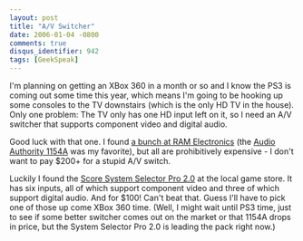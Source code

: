 ```yaml
---
layout: post
title: "A/V Switcher"
date: 2006-01-04 -0800
comments: true
disqus_identifier: 942
tags: [GeekSpeak]
---
```

I'm planning on getting an XBox 360 in a month or so and I know the PS3
is coming out some time this year, which means I'm going to be hooking
up some consoles to the TV downstairs (which is the only HD TV in the
house). Only one problem: The TV only has one HD input left on it, so I
need an A/V switcher that supports component video and digital audio.
 
 Good luck with that one. I found [a bunch at RAM
Electronics](http://www.ramelectronics.net/html/comp-vid-sw.html) (the
[Audio Authority 1154A](http://www.ramelectronics.net/html/1154A.html)
was my favorite), but all are prohibitively expensive - I don't want to
pay \$200+ for a stupid A/V switch.
 
 Luckily I found the [Score System Selector Pro
2.0](http://store.videogamecentral.com/pesyseprocwa.html) at the local
game store. It has six inputs, all of which support component video and
three of which support digital audio. And for \$100! Can't beat that.
Guess I'll have to pick one of those up come XBox 360 time. (Well, I
might wait until PS3 time, just to see if some better switcher comes out
on the market or that 1154A drops in price, but the System Selector Pro
2.0 is leading the pack right now.)
